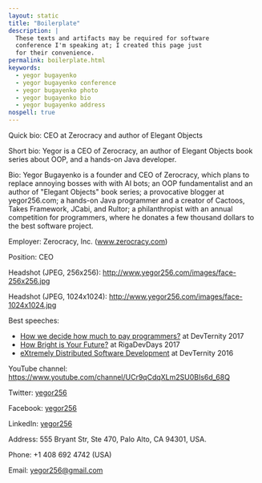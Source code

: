 ```yaml
---
layout: static
title: "Boilerplate"
description: |
  These texts and artifacts may be required for software
  conference I'm speaking at; I created this page just
  for their convenience.
permalink: boilerplate.html
keywords:
  - yegor bugayenko
  - yegor bugayenko conference
  - yegor bugayenko photo
  - yegor bugayenko bio
  - yegor bugayenko address
nospell: true
---
```


Quick bio:
CEO at Zerocracy and author of Elegant Objects

Short bio:
Yegor is a CEO of Zerocracy,
an author of Elegant Objects book series about OOP,
and a hands-on Java developer.

Bio:
Yegor Bugayenko is a founder and CEO of Zerocracy, which plans to replace annoying bosses with with AI bots;
an OOP fundamentalist and an author of "Elegant Objects" book series;
a provocative blogger at yegor256.com;
a hands-on Java programmer and a creator of Cactoos, Takes Framework, JCabi, and Rultor;
a philanthropist with an annual competition for programmers,
where he donates a few thousand dollars to the best software project.

Employer: Zerocracy, Inc. (www.zerocracy.com)

Position: CEO

Headshot (JPEG, 256x256): http://www.yegor256.com/images/face-256x256.jpg

Headshot (JPEG, 1024x1024): http://www.yegor256.com/images/face-1024x1024.jpg

Best speeches:

  * [How we decide how much to pay programmers?](https://www.youtube.com/watch?v=6mfo_FHL3PE) at DevTernity 2017
  * [How Bright is Your Future?](https://www.youtube.com/watch?v=IGbteQpTNCA) at RigaDevDays 2017
  * [eXtremely Distributed Software Development](https://www.youtube.com/watch?v=7EytYc7K5JA) at DevTernity 2016

YouTube channel: https://www.youtube.com/channel/UCr9qCdqXLm2SU0BIs6d_68Q

Twitter: [yegor256](https://twitter.com/yegor256)

Facebook: [yegor256](https://www.facebook.com/yegor256)

LinkedIn: [yegor256](https://www.linkedin.com/in/yegor256)

Address:
555 Bryant Str, Ste 470,
Palo Alto, CA 94301, USA.

Phone: +1 408 692 4742 (USA)

Email: yegor256@gmail.com


